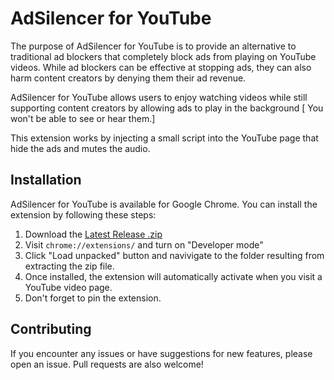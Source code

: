 # AdSilencer for YouTube

The purpose of AdSilencer for YouTube is to provide an alternative to traditional ad blockers that completely block ads from playing on YouTube videos. While ad blockers can be effective at stopping ads, they can also harm content creators by denying them their ad revenue.

AdSilencer for YouTube allows users to enjoy watching videos while still supporting content creators by allowing ads to play in the background [ You won't be able to see or hear them.]

This extension works by injecting a small script into the YouTube page that hide the ads and mutes the audio.

## Installation

AdSilencer for YouTube is available for Google Chrome. You can install the extension by following these steps:

1. Download the [Latest Release .zip](https://github.com/mahmoudElmaandi/AdSilencer-for-YouTube/releases/tag/v1.0)
2. Visit `chrome://extensions/` and turn on "Developer mode"
3. Click "Load unpacked" button and navivigate to the folder resulting from extracting the zip file.
4. Once installed, the extension will automatically activate when you visit a YouTube video page.
5. Don't forget to pin the extension.

## Contributing

If you encounter any issues or have suggestions for new features, please open an issue. Pull requests are also welcome!
